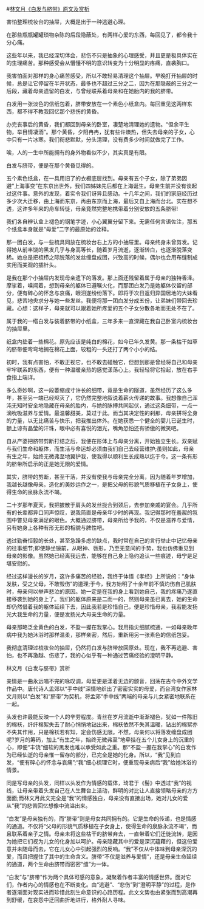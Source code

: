 #[林文月《白发与脐带》原文及赏析](https://www.vrrw.net/wx/8730.html)

害怕整理梳妆台的抽屉，大概是出于一种逃避心理。

在那些瓶瓶罐罐琐物杂陈的后段隐蔽处，有两样心爱的东西，每回见了，都令我十分心痛。

这些年以来，我已经深切体会，悲伤不只是抽象的心理感受，并且更是极具体实在的生理痛苦。那种感受会从懵懂不明的意识转变为十分明显的疼痛，直袭胸口。

我害怕面对那样的身心痛苦感受，所以不敢轻易清理这个抽屉。早晚打开抽屉的时候，总是让它停留在半开状态，最多也不超过三分之二，因为在那隐蔽的三分之一后段，藏着母亲遗留的白发，与曾经联系着母亲和在她胎内的我的脐带。

白发用一张淡色的信纸包着，脐带安放在一个素色小纸盒内。每回重见这两样东西，都不得不教我回忆那个悲伤的黄昏。



办完丧事后的黄昏，我们都回到母亲的卧室，凄楚地清理她的遗物。“但余平生物，举目情凄洏”。那个黄昏，夕阳冉冉，犹有些许燠热，但失去母亲的子女，心中只有一片冰寒。我们衔悲默默，分头清理，没有费多少时间就做完了工作。

唉，人的一生中所能拥有的身外物看似不少，其实真是有限。

白发与脐带，便是在那个黄昏觅得的。

五个素色纸盒，在一具用旧了的衣橱底层找到。母亲有五个子女，除了弟弟因避“上海事变”在东京出世外，我们四姊妹先后都在上海诞生。母亲生前并没有谈起过这件事。意外的发现，着实令我们讶异且感动。十几年之间，我们的家庭经历过多少次大迁移，由上海而东京，再由东京而上海，最后又自上海而台北。实在想不透，这许多年来的舟车转徙，母亲竟然完整地携带着分别安放的五条脐带!

我们各自辨认盒上褪色的钢笔字迹，小心翼翼分留下来。无需任何言语佐注，那五个纸盒本身就是“母爱”二字的最原始的诠释。

那一团白发，与一些梳具同放在梳妆台右上方的小抽屉里。母亲终身未曾剪发。记得她从前丰饶的黑发几乎与身高等长，随着岁月流逝，逐渐转白，也逐渐脱落变稀。她总是把梳栉之际脱落的发丝缠盘成团，兴致高的时候，偶尔也会用布缝制成实用而美观的插针头。

是我在那个小抽屉内发现母亲遗下的落发。那上面还残留着属于母亲的独特香泽。摩挲着，嗅闻着，想到母亲的躯体已遵嘱火化，而那团白发乃是她躯体仅留的部分，便有碎心的怀念与哀痛，眼泪遂纷纷落下。即将于次日返归异国居地的大妹看见，悲苦地央求分与她一些发丝。我便将那一团白发分成五份，让弟妹们带回去珍藏。心想：这样子，母亲就可以跟着她所疼爱的五个子女分散各地而无处不在了。

属于我的一绺白发与装着脐带的小纸盒，三年多来一直深藏在我自己卧室内梳妆台的抽屉里。

纸盒内垫着一些棉花。原先应该是纯白的棉花，如今已年久发黄。那一条枯干如草的脐带便弯弯地搁在棉花上面，较粗的一头还打了两个小小的结。

初时，我有点害怕，不敢正视它，也不敢去碰触它，但想到那是曾经将自己和母亲牢牢联系的东西，便有一种温暖亲热的感觉漾荡心上。我轻轻将它拾起，放在右手食指上端详。

多么奇妙啊，这一段萎缩成寸许长的细带，竟是生命的隧道，虽然经历了这么多年，甚至另一端已经烬灭了，它仍然完整地叙说着薪火传递的故事。我想像自己浑沌无知时安全地隐藏在母亲的胎内，与她的脉搏共同起伏，通过这条细带，一点一滴吮吸滋养与爱情。最温馨甜美，莫过于此。而当其决定性的刹那，母亲拼将全身的力量，以无比痛苦与快乐，把我推出体外。在她获悉一个健全的婴儿已诞生时，额上谅有晶莹的汗珠，眼中必有喜悦的泪光，嘴角恐怕还有骄傲的微笑吧。

自从产婆把脐带剪断打结之后，我便在形体上与母亲分离，开始独立生长。双亲赋与我们生命和躯体，而生活与命运却必须由我们自己去经营维护;虽则如此，母亲有生之年，始终无微弗至地翼护我，使我得以顺利生长成熟以迄于今。这一条有形的脐带所启示的正是她无限的爱情。

其实，脐带的剪断，甚至干落，并没有使我与母亲完全分离，因为随着年岁增加，我越长越像母亲。造化的美妙运作之一，是把父母的形貌气质移植在子女身上，使得生命的泉脉永流不竭。

二十岁那年夏天，我把披散于肩头的发丝拢合到颈后，去参加亲戚的宴会。几乎所有的长辈都异口同声惊叹，说我简直是母亲年少时的再现。我记得那时在羞赧的氛围中瞥见母亲满足的眼色。大概通过脐带，母亲所给予我的，不仅是滋养与爱情，另有她身上各种有形无形的相貌与脾性吧。

透过勤奋恒毅的长处，甚至急躁多虑的缺点，我时常在自己的言行举止中记忆母亲的往事细节;即使静坐镜前，从眼神、唇形，乃至无意间的手势，我也仿佛重见到母亲的影像。虽然她已经离我远去，能够在自己身上隐约追认一些痕迹，毋宁是足堪安慰的。

经过这样漫长的岁月，这许多痛苦的经验，我终于体悟《孝经》上所说的：“身体发肤，受之父母，不敢毁伤”的道理;于今，我方始明了十余年前不慎灼伤自己肌肤时，母亲何以举声悲泣的原因。她一定是在我的身上看到她自己，我的疼痛乃遂直接移袭到她的身上了。我们的躯体原来是二而一的，然则母亲虽已离去，她的生命却仍然借着我的躯体延续下去，因此我若是珍惜自己，便是珍惜母亲，我若能发扬光大我生命的力量，便是发扬光大母亲生命的力量。

母亲那略泛金黄色的白发，不盈一握在我掌心。我用指尖细腻梳通，一如母亲晚年病中我为她沐浴时那样温柔，那样亲密，然后，重新用另一张素色的信纸包妥。

我彻底清理过梳妆台的抽屉，仍然将白发与脐带放回原处。现在，我不再逃避、害怕，也不再激越、伤悲了，我的心似乎有一种通过苦痛经验的澄明平静。

林文月《白发与脐带》赏析

亲情是一曲永远唱不完的咏叹调，母爱更是漾着无边的颤音，回荡在古今中外文学作品中。唐代诗人孟郊以“手中线”深情地织出了密密实实的母爱，而台湾女作家林文月则以“白发”和“脐带”为契机，将孟郊“手中线”两端的母亲与儿女紧密地联系在一起。

头发也许最能反映一个人的辛劳程度。青丝在岁月流逝中渐渐褪色，犹如一件陈旧的棉袄，纤纤棉絮失去了耐心悄悄地钻出来，棉袄依然不失其温暖，钻出的棉絮亦不失其作用，只是棉袄若有知，定会伤感无限。不然，母亲何以将落发缠盘成团呢?岁月的筹码，加上“有生之年，始终无微弗至”地牵挂在五个儿女身上的沉重的心，即便“丰饶”细软的黑发也难以承受如此之重。那“不盈一握在我掌心”的白发作为已经仙逝的母亲惟一留存的部分，已完全是她的化身。所以，“我”见到白发，“便有碎心的怀念与哀痛”;“我”细心梳理它时，便重现母亲病后“我”给她沐浴的情景。

同是写母亲的头发，同样以头发作为情感的载体，琦君于《髻》中透过“我”的视线，让母亲带着头发自己在人生舞台上活动，鲜明的对比让人直接领略母亲的方方面面;而林文月此文完全是“我”的情感独白，母亲没有直接出场，她对儿女的爱从“我”的悲苦回忆想像中流溢出来。

“白发”是母亲独有的，而“脐带”则是母女共同拥有的。它是生命的传递，也是情感的通道。不仅将“父母的形貌气质移植在子女身上，使得生命的泉脉永流不竭”，而且联系着亲子之情。母亲未将这些枯干的脐带弃去，一直带着它们迁徙流转，是因为她把它们视为儿女的化身加以呵护。母亲隐藏其中的爱是深沉蕴藉的，但这份爱意并未随母而去，它在儿女心中引起强烈的反响。“我”不仅从中体味到母亲深沉的爱，而且把握住了其中的生命含义。脐带“不仅是滋养与爱情”，还是母亲生命延续的通道，两个生命由脐带而密密“缝”为一体。

“白发”与“脐带”作为两个具体可感的意象，凝聚着作者丰富的情感世界。面对它们，作者内心的情感也在不断变化。由“逃避”、“悲伤”到“澄明平静”的过程，是作者逐渐面对现实进而珍惜此刻生命意识的心路历程。此文文势也由紧张而到高潮再到舒缓，在哀怨中迂回曲折地进行，格外耐人寻味。

